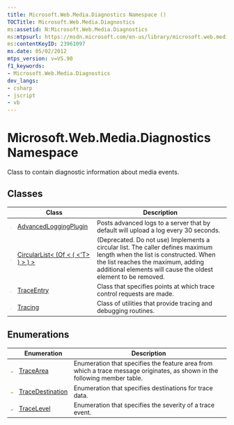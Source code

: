 ```yaml
---
title: Microsoft.Web.Media.Diagnostics Namespace ()
TOCTitle: Microsoft.Web.Media.Diagnostics
ms:assetid: N:Microsoft.Web.Media.Diagnostics
ms:mtpsurl: https://msdn.microsoft.com/en-us/library/microsoft.web.media.diagnostics(v=VS.90)
ms:contentKeyID: 23961097
ms.date: 05/02/2012
mtps_version: v=VS.90
f1_keywords:
- Microsoft.Web.Media.Diagnostics
dev_langs:
- csharp
- jscript
- vb
---
```


# Microsoft.Web.Media.Diagnostics Namespace

Class to contain diagnostic information about media events.

## Classes

||Class|Description|
|--- |--- |--- |
|![Public class](images/Ee532677.pubclass(en-us,VS.90).gif "Public class")|[AdvancedLoggingPlugin](advancedloggingplugin-class-microsoft-web-media-diagnostics_1.md)|Posts advanced logs to a server that by default will upload a log every 30 seconds.|
|![Public class](images/Ee532677.pubclass(en-us,VS.90).gif "Public class")|[CircularList< (Of < ( <'T> ) > ) >](circularlist-t-class-microsoft-web-media-diagnostics_1.md)|(Deprecated. Do not use) Implements a circular list. The caller defines maximum length when the list is constructed. When the list reaches the maximum, adding additional elements will cause the oldest element to be removed.|
|![Public class](images/Ee532677.pubclass(en-us,VS.90).gif "Public class")|[TraceEntry](traceentry-class-microsoft-web-media-diagnostics_1.md)|Class that specifies points at which trace control requests are made.|
|![Public class](images/Ee532677.pubclass(en-us,VS.90).gif "Public class")|[Tracing](tracing-class-microsoft-web-media-diagnostics_1.md)|Class of utilities that provide tracing and debugging routines.|


## Enumerations

||Enumeration|Description|
|--- |--- |--- |
|![Public enumeration](images/Ee532677.pubenumeration(en-us,VS.90).gif "Public enumeration")|[TraceArea](tracearea-enumeration-microsoft-web-media-diagnostics_1.md)|Enumeration that specifies the feature area from which a trace message originates, as shown in the following member table.|
|![Public enumeration](images/Ee532677.pubenumeration(en-us,VS.90).gif "Public enumeration")|[TraceDestination](tracedestination-enumeration-microsoft-web-media-diagnostics_1.md)|Enumeration that specifies destinations for trace data.|
|![Public enumeration](images/Ee532677.pubenumeration(en-us,VS.90).gif "Public enumeration")|[TraceLevel](tracelevel-enumeration-microsoft-web-media-diagnostics_1.md)|Enumeration that specifies the severity of a trace event.|
